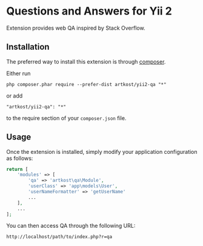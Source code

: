 Questions and Answers for Yii 2
=======

Extension provides web QA inspired by Stack Overflow.

Installation
------------

The preferred way to install this extension is through [composer](http://getcomposer.org/download/).

Either run

```
php composer.phar require --prefer-dist artkost/yii2-qa "*"
```

or add

```
"artkost/yii2-qa": "*"
```

to the require section of your `composer.json` file.


Usage
-----

Once the extension is installed, simply modify your application configuration as follows:

```php
return [
	'modules' => [
		'qa' => 'artkost\qa\Module',
		'userClass' => 'app\models\User',
		'userNameFormatter' => 'getUserName'
		...
	],
	...
];
```

You can then access QA through the following URL:

```
http://localhost/path/to/index.php?r=qa
```
